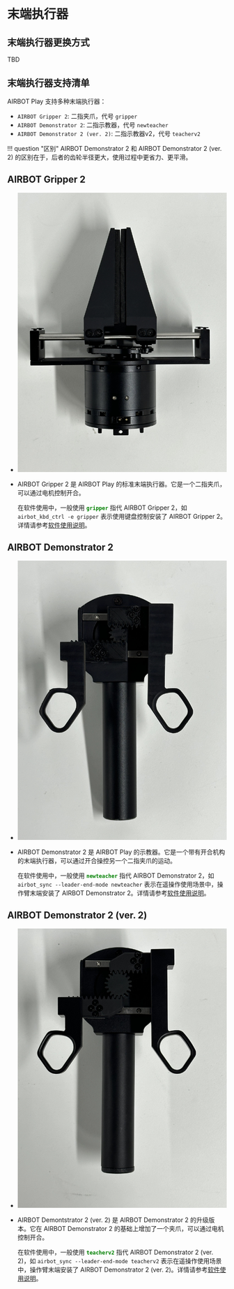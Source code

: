 # 末端执行器

## 末端执行器更换方式

TBD

## 末端执行器支持清单

AIRBOT Play 支持多种末端执行器：

* `AIRBOT Gripper 2`: 二指夹爪，代号 `gripper`
* `AIRBOT Demonstrator 2`: 二指示教器，代号 `newteacher`
* `AIRBOT Demonstrator 2 (ver. 2)`: 二指示教器v2，代号 `teacherv2`

!!! question "区别"
    AIRBOT Demonstrator 2 和 AIRBOT Demonstrator 2 (ver. 2) 的区别在于，后者的齿轮半径更大，使用过程中更省力、更平滑。

## AIRBOT Gripper 2
<div class="grid cards" markdown>

-   ![airbot-gripper-2](img/airbot-gripper-2.jpeg)

-   AIRBOT Gripper 2 是 AIRBOT Play 的标准末端执行器。它是一个二指夹爪，可以通过电机控制开合。

    在软件使用中，一般使用  <strong><code><span style="color: green">gripper</span></code></strong> 指代 AIRBOT Gripper 2，如 `airbot_kbd_ctrl -e gripper` 表示使用键盘控制安装了 AIRBOT Gripper 2。详情请参考[软件使用说明](../tutorials/tools.md)。
</div>

## AIRBOT Demonstrator 2
<div class="grid cards" markdown>

-   ![airbot-demonstrator-2](img/airbot-demonstrator-2.jpeg)

-   AIRBOT Demonstrator 2 是 AIRBOT Play 的示教器。它是一个带有开合机构的末端执行器，可以通过开合操控另一个二指夹爪的运动。

    在软件使用中，一般使用  <strong><code><span style="color: green">newteacher</span></code></strong> 指代 AIRBOT Demonstrator 2，如 `airbot_sync --leader-end-mode newteacher` 表示在遥操作使用场景中，操作臂末端安装了 AIRBOT Demonstrator 2。详情请参考[软件使用说明](../tutorials/tools.md)。
</div>

## AIRBOT Demonstrator 2 (ver. 2)
<div class="grid cards" markdown>

-   ![airbot-demonstrator-2-v2](img/airbot-demonstrator-2-1.jpeg)

-   AIRBOT Demontstrator 2 (ver. 2) 是 AIRBOT Demonstrator 2 的升级版本。它在 AIRBOT Demonstrator 2 的基础上增加了一个夹爪，可以通过电机控制开合。

    在软件使用中，一般使用  <strong><code><span style="color: green">teacherv2</span></code></strong> 指代 AIRBOT Demonstrator 2 (ver. 2)，如 `airbot_sync --leader-end-mode teacherv2` 表示在遥操作使用场景中，操作臂末端安装了 AIRBOT Demonstrator 2 (ver. 2)。详情请参考[软件使用说明](../tutorials/tools.md)。

</div>